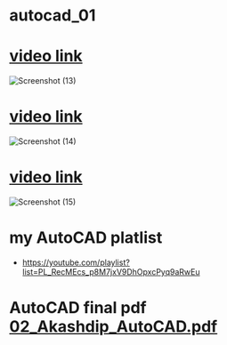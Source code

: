 # autocad_01

# [video link](https://youtu.be/19FaVSVaGWg)
![Screenshot (13)](https://user-images.githubusercontent.com/81384987/227999698-e994c9da-924c-4512-9b90-77714c5a0098.png)

# [video link](https://youtu.be/289BBaLkX6U)
![Screenshot (14)](https://user-images.githubusercontent.com/81384987/227999774-c62b29ef-df2b-4031-83e7-ecf7a2463d02.png)

# [video link](https://youtube.com/shorts/QMtvAFKoUws?feature=share)
![Screenshot (15)](https://user-images.githubusercontent.com/81384987/227999900-1a22e488-78f5-40a6-bfef-23bf3c66aa09.png)

# my AutoCAD platlist 
- https://youtube.com/playlist?list=PL_RecMEcs_p8M7jxV9DhOpxcPyq9aRwEu


# AutoCAD final pdf [02_Akashdip_AutoCAD.pdf](https://github.com/akashdip2001/autocad_01/files/11080796/02_Akashdip_AutoCAD.pdf)

